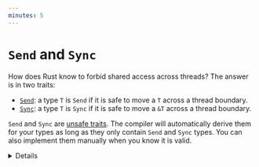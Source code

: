 ```yaml
---
minutes: 5
---
```

# `Send` and `Sync`

How does Rust know to forbid shared access across threads? The answer is in two traits:

* [`Send`][1]: a type `T` is `Send` if it is safe to move a `T` across a thread
  boundary.
* [`Sync`][2]: a type `T` is `Sync` if it is safe to move a `&T` across a thread
  boundary.

`Send` and `Sync` are [unsafe traits][3]. The compiler will automatically derive them for your types
as long as they only contain `Send` and `Sync` types. You can also implement them manually when you
know it is valid.

[1]: https://doc.rust-lang.org/std/marker/trait.Send.html
[2]: https://doc.rust-lang.org/std/marker/trait.Sync.html
[3]: ../unsafe/unsafe-traits.md

<details>

* One can think of these traits as markers that the type has certain thread-safety properties.
* They can be used in the generic constraints as normal traits.
  
</details>
